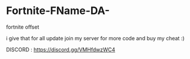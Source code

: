 # Fortnite-FName-DA-
fortnite offset


i give that for all update
join my server for more code and buy my cheat :)


DISCORD : https://discord.gg/VMHfdwzWC4
